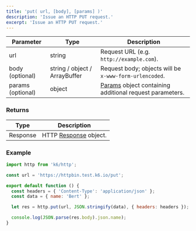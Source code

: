 ```yaml
---
title: 'put( url, [body], [params] )'
description: 'Issue an HTTP PUT request.'
excerpt: 'Issue an HTTP PUT request.'
---
```


| Parameter         | Type                          | Description                                                                                     |
| ----------------- | ----------------------------- | ----------------------------------------------------------------------------------------------- |
| url               | string                        | Request URL (e.g. `http://example.com`).                                                        |
| body (optional)   | string / object / ArrayBuffer | Request body; objects will be `x-www-form-urlencoded`.                                          |
| params (optional) | object                        | [Params](/javascript-api/v0.31/k6-http/params) object containing additional request parameters. |

### Returns

| Type     | Description                                                     |
| -------- | --------------------------------------------------------------- |
| Response | HTTP [Response](/javascript-api/v0.31/k6-http/response) object. |

### Example

<CodeGroup labels={[], lineNumbers=[true]}>

```javascript
import http from 'k6/http';

const url = 'https://httpbin.test.k6.io/put';

export default function () {
  const headers = { 'Content-Type': 'application/json' };
  const data = { name: 'Bert' };

  let res = http.put(url, JSON.stringify(data), { headers: headers });

  console.log(JSON.parse(res.body).json.name);
}
```

</CodeGroup>
